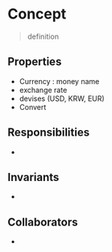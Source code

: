 # Concept

> definition

## Properties

- Currency : money name
- exchange rate
- devises (USD, KRW, EUR)
- Convert

## Responsibilities

- 

## Invariants

- 

## Collaborators

- 
